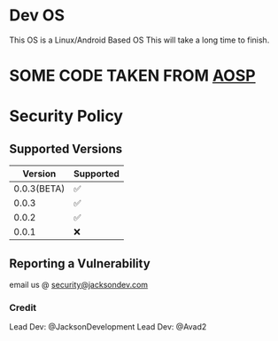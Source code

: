 # Dev OS
This OS is a Linux/Android Based OS This will take a long time to finish.


# SOME CODE TAKEN FROM [AOSP](https://github.com/aosp-mirror)



# Security Policy

## Supported Versions

|   Version  |      Supported     |
| -------    | ------------------ |
| 0.0.3(BETA)| :white_check_mark: |
| 0.0.3      | :white_check_mark: |
| 0.0.2      | :white_check_mark: |
| 0.0.1      | :x:                |

## Reporting a Vulnerability

email us @ security@jacksondev.com 


### Credit

Lead Dev: @JacksonDevelopment
Lead Dev: @Avad2

